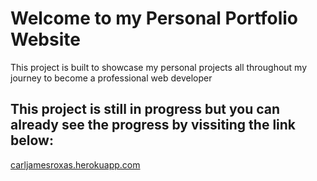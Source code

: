 # Welcome to my Personal Portfolio Website

This project is built to showcase my personal projects all throughout my journey to become a professional web developer

## This project is still in progress but you can already see the progress by vissiting the link below:

<a href="https://carljamesroxas.herokuapp.com/">carljamesroxas.herokuapp.com</a>
